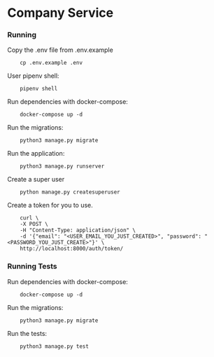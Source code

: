 # Company Service

### Running

Copy the .env file from .env.example
```
    cp .env.example .env
```

User pipenv shell:
```
    pipenv shell
```

Run dependencies with docker-compose:
```
    docker-compose up -d
```

Run the migrations:
```
    python3 manage.py migrate
```

Run the application:
```
    python3 manage.py runserver
```

Create a super user
```
    python manage.py createsuperuser
```

Create a token for you to use.
```
    curl \
    -X POST \
    -H "Content-Type: application/json" \
    -d '{"email": "<USER_EMAIL_YOU_JUST_CREATED>", "password": "<PASSWORD_YOU_JUST_CREATE>"}' \
    http://localhost:8000/auth/token/

```

### Running Tests

Run dependencies with docker-compose:
```
    docker-compose up -d
```

Run the migrations:
```
    python3 manage.py migrate
```

Run the tests:
```
    python3 manage.py test
```

